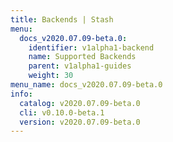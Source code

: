 ```yaml
---
title: Backends | Stash
menu:
  docs_v2020.07.09-beta.0:
    identifier: v1alpha1-backend
    name: Supported Backends
    parent: v1alpha1-guides
    weight: 30
menu_name: docs_v2020.07.09-beta.0
info:
  catalog: v2020.07.09-beta.0
  cli: v0.10.0-beta.1
  version: v2020.07.09-beta.0
---
```


